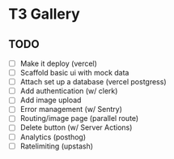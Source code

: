 # T3 Gallery

## TODO

- [ ] Make it deploy (vercel)
- [ ] Scaffold basic ui with mock data
- [ ] Attach set up a database (vercel postgress)
- [ ] Add authentication (w/ clerk)
- [ ] Add image upload
- [ ] Error management (w/ Sentry)
- [ ] Routing/image page (parallel route)
- [ ] Delete button (w/ Server Actions)
- [ ] Analytics (posthog)
- [ ] Ratelimiting (upstash)
